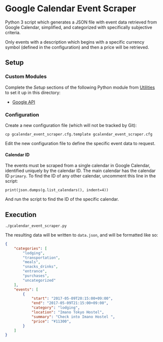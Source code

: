 # Google Calendar Event Scraper

Python 3 script which generates a JSON file with event data retrieved from Google Calendar, simplified, and categorized with specifically subjective criteria.

Only events with a description which begins with a specific currency symbol (defined in the configuration) and then a price will be retrieved.

## Setup

### Custom Modules

Complete the _Setup_ sections of the following Python module from [Utilities](https://github.com/jleung51/utilities) to set it up in this directory:

* [Google API](https://github.com/jleung51/utilities/tree/master/python_modules/api_wrappers/google_api)

### Configuration

Create a new configuration file (which will not be tracked by Git):

```
cp gcalendar_event_scraper.cfg.template gcalendar_event_scraper.cfg
```

Edit the new configuration file to define the specific event data to request.

#### Calendar ID

The events must be scraped from a single calendar in Google Calendar, identified uniquely by the calendar ID. The main calendar has the calendar ID `primary`. To find the ID of any other calendar, uncomment this line in the script:

```
print(json.dumps(g.list_calendars(), indent=4))
```

And run the script to find the ID of the specific calendar.

## Execution

```
./gcalendar_event_scraper.py
```

The resulting data will be written to `data.json`, and will be formatted like so:

```json
{
    "categories": [
        "lodging",
        "transportation",
        "meals",
        "snacks_drinks",
        "entrance",
        "purchases",
        "uncategorized"
    ],
    "events": [
        {
            "start": "2017-05-09T20:15:00+09:00",
            "end": "2017-05-09T21:15:00+09:00",
            "category": "lodging",
            "location": "Imano Tokyo Hostel",
            "summary": "Check into Imano Hostel ",
            "price": "¥11300",
        }
    ]
}
```
